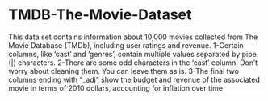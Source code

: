 # TMDB-The-Movie-Dataset
This data set contains information about 10,000 movies collected from The Movie Database (TMDb), including user ratings and revenue.
1-Certain columns, like ‘cast’ and ‘genres’, contain multiple values separated by pipe (|) characters.
2-There are some odd characters in the ‘cast’ column. Don’t worry about cleaning them. You can leave them as is.
3-The final two columns ending with “_adj” show the budget and revenue of the associated movie in terms of 2010 dollars, accounting for inflation over time
